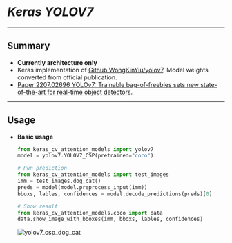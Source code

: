 # ___Keras YOLOV7___
***

## Summary
  - **Currently architecture only**
  - Keras implementation of [Github WongKinYiu/yolov7](https://github.com/WongKinYiu/yolov7). Model weights converted from official publication.
  - [Paper 2207.02696 YOLOv7: Trainable bag-of-freebies sets new state-of-the-art for real-time object detectors](https://arxiv.org/pdf/2207.02696.pdf).
***

## Usage
  - **Basic usage**
    ```py
    from keras_cv_attention_models import yolov7
    model = yolov7.YOLOV7_CSP(pretrained="coco")

    # Run prediction
    from keras_cv_attention_models import test_images
    imm = test_images.dog_cat()
    preds = model(model.preprocess_input(imm))
    bboxs, lables, confidences = model.decode_predictions(preds)[0]

    # Show result
    from keras_cv_attention_models.coco import data
    data.show_image_with_bboxes(imm, bboxs, lables, confidences)
    ```
    ![yolov7_csp_dog_cat](https://user-images.githubusercontent.com/5744524/204136183-bc7c46cd-6595-441b-995d-72a8974893a4.png)
